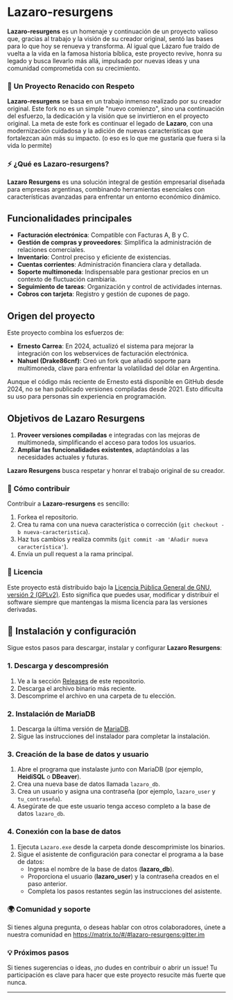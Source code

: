 # Lazaro-resurgens

**Lazaro-resurgens** es un homenaje y continuación de un proyecto valioso que, gracias al trabajo y la visión de su creador original, sentó las bases para lo que hoy se renueva y transforma. Al igual que Lázaro fue traído de vuelta a la vida en la famosa historia bíblica, este proyecto revive, honra su legado y busca llevarlo más allá, impulsado por nuevas ideas y una comunidad comprometida con su crecimiento.

### 🌱 **Un Proyecto Renacido con Respeto**
**Lazaro-resurgens** se basa en un trabajo inmenso realizado por su creador original. Este fork no es un simple "nuevo comienzo", sino una continuación del esfuerzo, la dedicación y la visión que se invirtieron en el proyecto original. La meta de este fork es continuar el legado de **Lazaro**, con una modernización cuidadosa y la adición de nuevas características que fortalezcan aún más su impacto. (o eso es lo que me gustaría que fuera si la vida lo permite)

### ⚡ **¿Qué es Lazaro-resurgens?**
**Lazaro Resurgens** es una solución integral de gestión empresarial diseñada para empresas argentinas, combinando herramientas esenciales con características avanzadas para enfrentar un entorno económico dinámico.  

## Funcionalidades principales  
- **Facturación electrónica**: Compatible con Facturas A, B y C.  
- **Gestión de compras y proveedores**: Simplifica la administración de relaciones comerciales.  
- **Inventario**: Control preciso y eficiente de existencias.  
- **Cuentas corrientes**: Administración financiera clara y detallada.  
- **Soporte multimoneda**: Indispensable para gestionar precios en un contexto de fluctuación cambiaria.  
- **Seguimiento de tareas**: Organización y control de actividades internas.  
- **Cobros con tarjeta**: Registro y gestión de cupones de pago.  

## Origen del proyecto  
Este proyecto combina los esfuerzos de:  
- **Ernesto Carrea**: En 2024, actualizó el sistema para mejorar la integración con los webservices de facturación electrónica.  
- **Nahuel (Drake86cnf)**: Creó un fork que añadió soporte para multimoneda, clave para enfrentar la volatilidad del dólar en Argentina.  

Aunque el código más reciente de Ernesto está disponible en GitHub desde 2024, no se han publicado versiones compiladas desde 2021. Esto dificulta su uso para personas sin experiencia en programación.  

## Objetivos de Lazaro Resurgens  
1. **Proveer versiones compiladas** e integradas con las mejoras de multimoneda, simplificando el acceso para todos los usuarios.  
2. **Ampliar las funcionalidades existentes**, adaptándolas a las necesidades actuales y futuras.  

**Lazaro Resurgens** busca respetar y honrar el trabajo original de su creador.

### 🚀 **Cómo contribuir**
Contribuir a **Lazaro-resurgens** es sencillo:
1. Forkea el repositorio.
2. Crea tu rama con una nueva característica o corrección (`git checkout -b nueva-caracteristica`).
3. Haz tus cambios y realiza commits (`git commit -am 'Añadir nueva característica'`).
4. Envía un pull request a la rama principal.

### 📜 **Licencia**  
Este proyecto está distribuido bajo la [Licencia Pública General de GNU, versión 2 (GPLv2)](LICENSE). Esto significa que puedes usar, modificar y distribuir el software siempre que mantengas la misma licencia para las versiones derivadas.  

## 🚀 Instalación y configuración  

Sigue estos pasos para descargar, instalar y configurar **Lazaro Resurgens**:  

### 1. Descarga y descompresión  
1. Ve a la sección [Releases](https://github.com/nico9julio/lazaro-resurgens/releases) de este repositorio.  
2. Descarga el archivo binario más reciente.  
3. Descomprime el archivo en una carpeta de tu elección.  

### 2. Instalación de MariaDB  
1. Descarga la última versión de [MariaDB](https://mariadb.org/download/).  
2. Sigue las instrucciones del instalador para completar la instalación.  

### 3. Creación de la base de datos y usuario
1. Abre el programa que instalaste junto con MariaDB (por ejemplo, **HeidiSQL** o **DBeaver**).  
2. Crea una nueva base de datos llamada `lazaro_db`.  
3. Crea un usuario y asigna una contraseña (por ejemplo, `lazaro_user` y `tu_contraseña`).  
4. Asegúrate de que este usuario tenga acceso completo a la base de datos `lazaro_db`.  

### 4. Conexión con la base de datos  
1. Ejecuta `Lazaro.exe` desde la carpeta donde descomprimiste los binarios.  
2. Sigue el asistente de configuración para conectar el programa a la base de datos:  
   - Ingresa el nombre de la base de datos (**lazaro_db**).  
   - Proporciona el usuario (**lazaro_user**) y la contraseña creados en el paso anterior.  
   - Completa los pasos restantes según las instrucciones del asistente.

### 🌍 **Comunidad y soporte**
Si tienes alguna pregunta, o deseas hablar con otros colaboradores, únete a nuestra comunidad en https://matrix.to/#/#lazaro-resurgens:gitter.im

### 💡 **Próximos pasos**
Si tienes sugerencias o ideas, ¡no dudes en contribuir o abrir un issue! Tu participación es clave para hacer que este proyecto resucite más fuerte que nunca.

---
